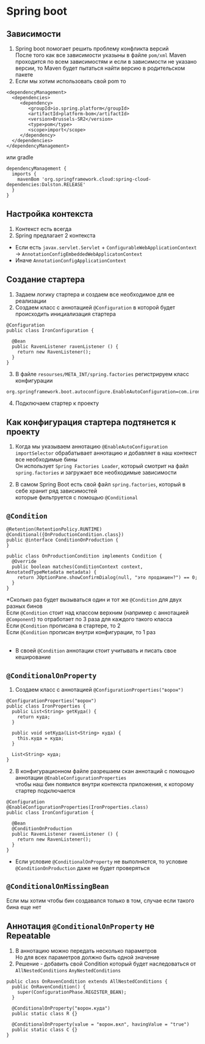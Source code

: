 # Spring boot

## Зависимости
1. Spring boot помогает решить проблему конфликта версий</br>
После того как все зависимости указыны в файле `pom/xml` Maven проходится по всем зависимостям и если в зависимости не указано версии, то Maven будет пытаться найти версию в родительском пакете
2. Если мы хотим использовать свой pom то
```
<dependencyManagement>
  <dependencies>
     <dependency>
        <groupId>io.spring.platform</groupId>
        <artifactId>platform-bom</artifactId>
        <version>Brussels-SR2</version>
        <type>pom</type>
        <scope>import</scope>
     </dependency>
  </dependencies>
</dependencyManagement>
```

или gradle 
```
dependencyManagement {
  imports {
    mavenBom 'org.springframework.cloud:spring-cloud-dependencies:Dalston.RELEASE'
  }
}
```

## Настройка контекста
1. Контекст есть всегда
2. Spring предлагает 2 контекста
- Если есть `javax.servlet.Servlet` + `ConfigurableWebApplicationContext` -> `AnnotationConfigEmbeddedWebApplicatonContext`
- Иначе `AnnotationConfigApplicationContext`

## Создание стартера
1. Задаем логику стартера и создаем все необходимое для ее реализации
2. Создаем класс с аннотацией `@Configuration` в которой будет происходить инициализация стартера
```
@Configuration
public class IronConfiguration {

  @Bean
  public RavenListener ravenListener () {
    return new RavenListener();
  }
}
```
3. В файле `resourses/META_INT/spring.factories` регистрируем класс конфигурации
```
org.springframework.boot.autoconfigure.EnableAutoConfiguration=com.ironbank.IronConfiguration
```
4. Подключаем стартер к проекту

## Как конфигурация стартера подтянется к проекту
1. Когда мы указываем аннотацию `@EnableAutoConfiguration` `importSelector` обрабатывает аннотацию и добавляет в наш контекст все необходимые бины</br>
Он использует `Spring Factories Loader`, который смотрит на файл `spring.factories` и загружает все необходимые зависимости

2. В самом Spring Boot есть свой файл `spring.factories`, который в себе хранит ряд зависимостей</br>
которые фильтруется с помощью `@Conditional`

## `@Condition`

```
@Retention(RetentionPolicy.RUNTIME)
@Conditional({OnProductionCondition.class})
public @interface ConditionOnProduction {
}
```

```
public class OnProductionCondition implements Condition {
  @Override
  public boolean matches(ConditionContext context, AnnotatedTypeMetadata metadata) {
    return JOptionPane.showConfirmDialog(null, "это продакшен?") == 0;
  }
}
```

*Сколько раз будет вызываться один и тот же `@Condition` для двух разных бинов</br>
Если `@Condition` стоит над классом верхним (например с аннотацией `@Component`) то отработает по 3 раза для каждого такого класса</br>
Если `@Condition` прописана в стартере, то 2</br>
Если `@Condition` прописан внутри конфигурации, то 1 раз</br></br>

* В своей `@Condition` аннотации стоит учитывать и писать свое кеширование

## `@ConditionalOnProperty`
1. Создаем класс с аннотацией `@ConfigurationProperties("ворон")`
```
@ConfigurationProperties("ворон")
public class IronProperties {
  public List<String> getКуда() {
    return куда;
  }

  public void setКуда(List<String> куда) {
    this.куда = куда;
  }

  List<String> куда;
}
```

2. В конфигурационном файле разрешаем скан аннотаций c помощью аннотации `@EnableConfigurationProperties`</br>
чтобы наш бин появился внутри контекста приложения, к которому стартер подключается
```
@Configuration
@EnableConfigurationProperties(IronProperties.class)
public class IronConfiguration {

  @Bean
  @ConditionOnProduction
  public RavenListener ravenListener () {
    return new RavenListener();
  }
}
```

* Если условие `@ConditionalOnProperty` не выполняется, то условие `@ConditionOnProduction` даже не будет проверяться

## `@ConditionalOnMissingBean`
Если мы хотим чтобы бин создавался только в том, случае если такого бина еще нет

## Аннотация `@ConditionalOnProperty` не Repeatable
1. В аннотацию можно передать несколько параметров</br>
Но для всех параметров должно быть одной значение
2. Решение - добавить свой Condition который будет наследоваться от `AllNestedConditions` `AnyNestedConditions`
```
public class OnRavenCondition extends AllNestedConditions {
  public OnRavenCondition() {
    super(ConfigurationPhase.REGISTER_BEAN);
  }

  @ConditionalOnProperty("ворон.куда")
  public static class R {}

  @ConditionalOnProperty(value = "ворон.вкл", havingValue = "true")
  public static class C {}
}
```
